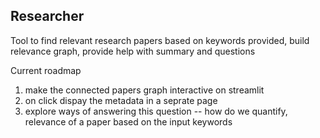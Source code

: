 ## Researcher
Tool to find relevant research papers based on keywords provided, build relevance graph, provide help with summary and questions

Current roadmap
1. make the connected papers graph interactive on streamlit
2. on click dispay the metadata in a seprate page
3. explore ways of answering this question -- how do we quantify, relevance of a paper based on the input keywords